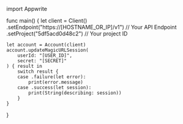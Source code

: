 import Appwrite

func main() {
let client = Client()
.setEndpoint("https://[HOSTNAME_OR_IP]/v1") // Your API Endpoint
.setProject("5df5acd0d48c2") // Your project ID

    let account = Account(client)
    account.updateMagicURLSession(
        userId: "[USER_ID]",
        secret: "[SECRET]"
    ) { result in
        switch result {
        case .failure(let error):
            print(error.message)
        case .success(let session):
            print(String(describing: session))
        }
    }

}
